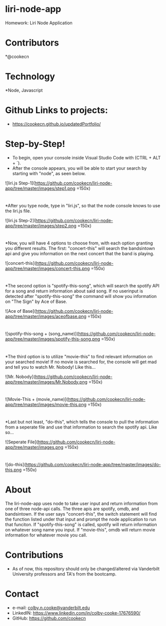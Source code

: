 # liri-node-app
Homework: Liri Node Application

#

# Contributors
*@cookecn

#

# Technology
*Node, Javascript

#

# Github Links to projects:

* https://cookecn.github.io/updatedPortfolio/

#

# Step-by-Step!

* To begin, open your console inside Visual Studio Code with (CTRL + ALT + `).
* After the console appears, you will be able to start your search by starting with "node", as seen below.

![liri.js Step-1](https://github.com/cookecn/liri-node-app/tree/master/images/step1.png =150x)

#

*After you type node, type in "liri.js", so that the node console knows to use the liri.js file. 

![liri.js Step-2](https://github.com/cookecn/liri-node-app/tree/master/images/step2.png =150x)

#

*Now, you will have 4 options to choose from, with each option granting you different results. The first: "concert-this" will search the bandsintown api and give you information on the next concert that the band is playing.

![concert-this](https://github.com/cookecn/liri-node-app/tree/master/images/concert-this.png =150x)

#

*The second option is "spotify-this-song", which will search the spotify API for a song and return information about said song. If no userinput is detected after "spotify-this-song" the command will show you information on "The Sign" by Ace of Base.

![Ace of Base](https://github.com/cookecn/liri-node-app/tree/master/images/aceofbase.png =150x)

#

![spotify-this-song + (song_name)](https://github.com/cookecn/liri-node-app/tree/master/images/spotify-this-song.png =150x)

#

*The third option is to utilize "movie-this" to find relevant information on your searched movie! If no movie is searched for, the console will get mad and tell you to watch Mr. Nobody! Like this...

![Mr. Nobody](https://github.com/cookecn/liri-node-app/tree/master/images/Mr.Nobody.png =150x)

#

![Movie-This + (movie_name)](https://github.com/cookecn/liri-node-app/tree/master/images/movie-this.png =150x)

#

*Last but not least, "do-this", which tells the console to pull the information from a seperate file and use that information to search the spotify api. Like so...

![Seperate File](https://github.com/cookecn/liri-node-app/tree/master/images.png =150x)

#

![do-this](https://github.com/cookecn/liri-node-app/tree/master/images/do-this.png =150x)

#


# About
The liri-node-app uses node to take user input and return information from one of three node-api calls. The three apis are spotify, omdb, and bandsintown. If the user says "concert-this", the switch statement will find the function listed under that input and prompt the node application to run that funciton. If "spotify-this-song" is called, spotify will return information on whatever song name you input. If "movie-this", omdb will return movie information for whatever movie you call. 

# Contributions
* As of now, this repository should only be changed/altered via Vanderbilt University professors and TA's from the bootcamp.

# Contact
* e-mail: colby.n.cooke@vanderbilt.edu
* LinkedIN: https://www.linkedin.com/in/colby-cooke-17676590/
* GitHub: https://github.com/cookecn
